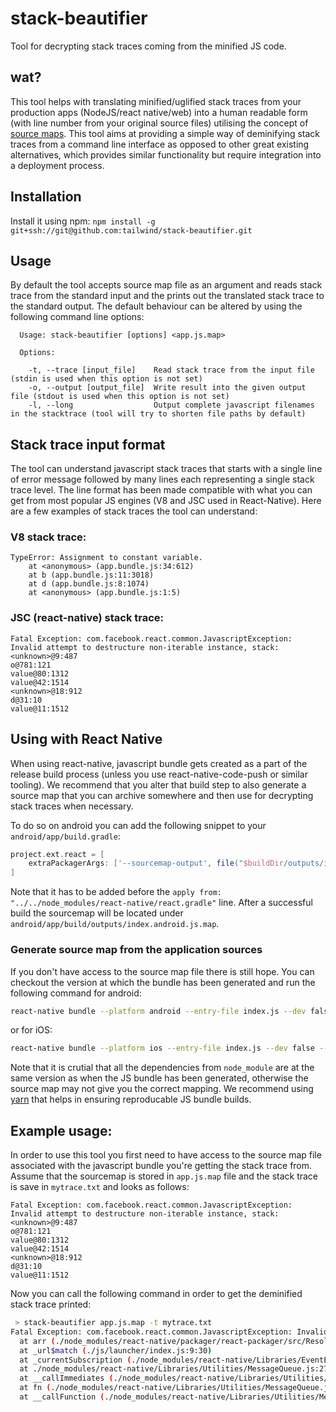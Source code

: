 # stack-beautifier

Tool for decrypting stack traces coming from the minified JS code.

## wat?

This tool helps with translating minified/uglified stack traces from your production apps (NodeJS/react native/web) into a human readable form (with line number from your original source files) utilising the concept of [source maps](https://github.com/mozilla/source-map). This tool aims at providing a simple way of deminifying stack traces from a command line interface as opposed to other great existing alternatives, which provides similar functionality but require integration into a deployment process.

## Installation

Install it using npm: `npm install -g git+ssh://git@github.com:tailwind/stack-beautifier.git`

## Usage

By default the tool accepts source map file as an argument and reads stack trace from the standard input and the prints out the translated stack trace to the standard output. The default behaviour can be altered by using the following command line options:

```
  Usage: stack-beautifier [options] <app.js.map>

  Options:

    -t, --trace [input_file]    Read stack trace from the input file (stdin is used when this option is not set)
    -o, --output [output_file]  Write result into the given output file (stdout is used when this option is not set)
    -l, --long                  Output complete javascript filenames in the stacktrace (tool will try to shorten file paths by default)
```

## Stack trace input format

The tool can understand javascript stack traces that starts with a single line of error message followed by many lines each representing a single stack trace level. The line format has been made compatible with what you can get from most popular JS engines (V8 and JSC used in React-Native). Here are a few examples of stack traces the tool can understand:

### V8 stack trace:

```
TypeError: Assignment to constant variable.
    at <anonymous> (app.bundle.js:34:612)
    at b (app.bundle.js:11:3018)
    at d (app.bundle.js:8:1074)
    at <anonymous> (app.bundle.js:1:5)
```

### JSC (react-native) stack trace:

```
Fatal Exception: com.facebook.react.common.JavascriptException: Invalid attempt to destructure non-iterable instance, stack:
<unknown>@9:487
o@781:121
value@80:1312
value@42:1514
<unknown>@18:912
d@31:10
value@11:1512
```

## Using with React Native

When using react-native, javascript bundle gets created as a part of the release build process (unless you use react-native-code-push or similar tooling). We recommend that you alter that build step to also generate a source map that you can archive somewhere and then use for decrypting stack traces when necessary.

To do so on android you can add the following snippet to your `android/app/build.gradle`:

```groovy
project.ext.react = [
    extraPackagerArgs: ['--sourcemap-output', file("$buildDir/outputs/index.android.js.map")]
]
```

Note that it has to be added before the `apply from: "../../node_modules/react-native/react.gradle"` line. After a successful build the sourcemap will be located under `android/app/build/outputs/index.android.js.map`.

### Generate source map from the application sources

If you don't have access to the source map file there is still hope. You can checkout the version at which the bundle has been generated and run the following command for android:

```bash
react-native bundle --platform android --entry-file index.js --dev false --reset-cache --bundle-output /tmp/bundle.android.js --assets-dest /tmp/ --sourcemap-output index.android.js.map
```

or for iOS:

```bash
react-native bundle --platform ios --entry-file index.js --dev false --reset-cache --bundle-output /tmp/bundle.ios.js --assets-dest /tmp/ --sourcemap-output index.ios.js.map
```

Note that it is crutial that all the dependencies from `node_module` are at the same version as when the JS bundle has been generated, otherwise the source map may not give you the correct mapping. We recommend using [yarn](https://yarnpkg.com/) that helps in ensuring reproducable JS bundle builds.


## Example usage:

In order to use this tool you first need to have access to the source map file associated with the javascript bundle you're getting the stack trace from. Assume that the sourcemap is stored in `app.js.map` file and the stack trace is save in `mytrace.txt` and looks as follows:

```
Fatal Exception: com.facebook.react.common.JavascriptException: Invalid attempt to destructure non-iterable instance, stack:
<unknown>@9:487
o@781:121
value@80:1312
value@42:1514
<unknown>@18:912
d@31:10
value@11:1512
```

Now you can call the following command in order to get the deminified stack trace printed:
```bash
 > stack-beautifier app.js.map -t mytrace.txt
Fatal Exception: com.facebook.react.common.JavascriptException: Invalid attempt to destructure non-iterable instance, stack:
  at arr (./node_modules/react-native/packager/react-packager/src/Resolver/polyfills/babelHelpers.js:227:22)
  at _url$match (./js/launcher/index.js:9:30)
  at _currentSubscription (./node_modules/react-native/Libraries/EventEmitter/EventEmitter.js:185:11)
  at ./node_modules/react-native/Libraries/Utilities/MessageQueue.js:273:27
  at __callImmediates (./node_modules/react-native/Libraries/Utilities/MessageQueue.js:119:11)
  at fn (./node_modules/react-native/Libraries/Utilities/MessageQueue.js:46:4)
  at __callFunction (./node_modules/react-native/Libraries/Utilities/MessageQueue.js:118:20)
```